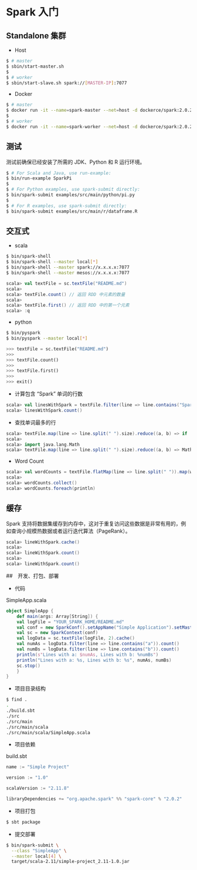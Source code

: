 # Spark 入门


## Standalone 集群

* Host

```bash
$ # master
$ sbin/start-master.sh
$
$ # worker
$ sbin/start-slave.sh spark://[MASTER-IP]:7077
```

* Docker

```bash
$ # master
$ docker run -it --name=spark-master --net=host -d dockerce/spark:2.0.2 master
$
$ # worker
$ docker run -it --name=spark-worker --net=host -d dockerce/spark:2.0.2 worker spark://[MASTER-IP]:7077
```


## 测试

测试前确保已经安装了所需的 JDK、Python 和 R 运行环境。

```bash
$ # For Scala and Java, use run-example:
$ bin/run-example SparkPi
$
$ # For Python examples, use spark-submit directly:
$ bin/spark-submit examples/src/main/python/pi.py
$
$ # For R examples, use spark-submit directly:
$ bin/spark-submit examples/src/main/r/dataframe.R
```


## 交互式

* scala

```bash
$ bin/spark-shell 
$ bin/spark-shell --master local[*]
$ bin/spark-shell --master spark://x.x.x.x:7077
$ bin/spark-shell --master mesos://x.x.x.x:7077
```

```scala
scala> val textFile = sc.textFile("README.md")
scala> 
scala> textFile.count() // 返回 RDD 中元素的数量
scala> 
scala> textFile.first() // 返回 RDD 中的第一个元素
scala> :q
```

* python

```bash
$ bin/pyspark
$ bin/pyspark --master local[*]
```

```python
>>> textFile = sc.textFile("README.md")
>>> 
>>> textFile.count()
>>>
>>> textFile.first()
>>>
>>> exit()
```

* 计算包含 “Spark” 单词的行数

```scala
scala> val linesWithSpark = textFile.filter(line => line.contains("Spark"))
scala> linesWithSpark.count()
```

* 查找单词最多的行

```scala
scala> textFile.map(line => line.split(" ").size).reduce((a, b) => if (a > b) a else b)
scala> 
scala> import java.lang.Math
scala> textFile.map(line => line.split(" ").size).reduce((a, b) => Math.max(a, b))
```

* Word Count

```scala
scala> val wordCounts = textFile.flatMap(line => line.split(" ")).map(word => (word, 1)).reduceByKey((a, b) => a + b)
scala> 
scala> wordCounts.collect()
scala> wordCounts.foreach(println)
```


## 缓存

Spark 支持将数据集缓存到内存中，这对于重复访问这些数据是非常有用的，例如查询小规模热数据或者运行迭代算法（PageRank）。

```scala
scala> lineWithSpark.cache()
scala> 
scala> lineWithSpark.count()
scala>
scala> lineWithSpark.count()
```


##　开发、打包、部署

* 代码

SimpleApp.scala

```scala
object SimpleApp {
	def main(args: Array[String]) {
    val logFile = "YOUR_SPARK_HOME/README.md"
    val conf = new SparkConf().setAppName("Simple Application").setMaster("local[*]")
    val sc = new SparkContext(conf)
    val logData = sc.textFile(logFile, 2).cache()
    val numAs = logData.filter(line => line.contains("a")).count()
    val numBs = logData.filter(line => line.contains("b")).count()
    println(s"Lines with a: $numAs, Lines with b: %numBs")
    println("Lines with a: %s, Lines with b: %s", numAs, numBs)
    sc.stop()
	}
}
```

* 项目目录结构

```bash
$ find .
.
./build.sbt
./src
./src/main
./src/main/scala
./src/main/scala/SimpleApp.scala
```

* 项目依赖

build.sbt

```sbt
name := "Simple Project"

version := "1.0"

scalaVersion := "2.11.8"

libraryDependencies += "org.apache.spark" %% "spark-core" % "2.0.2"
```

* 项目打包

```bash
$ sbt package
```

* 提交部署

```bash
$ bin/spark-submit \
  --class "SimpleApp" \
  --master local[4] \
  target/scala-2.11/simple-project_2.11-1.0.jar
```